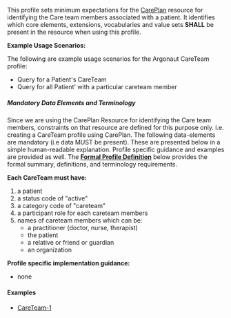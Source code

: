 This profile sets minimum expectations for the [CarePlan] resource for identifying the Care team members associated with a patient. It identifies which core elements, extensions, vocabularies and value sets **SHALL** be present in the resource when using this profile.

**Example Usage Scenarios:**

The following are example usage scenarios for the Argonaut CareTeam profile:

-   Query for a Patient's CareTeam
-   Query for all Patient' with a particular careteam member


##### Mandatory Data Elements and Terminology

Since we are using the CarePlan Resource for identifying the Care team members, constraints on that resource are defined for this purpose only. i.e. creating a CareTeam profile using CarePlan. The following data-elements are mandatory (i.e data MUST be present). These are presented below in a simple human-readable explanation.  Profile specific guidance and examples are provided as well.  The [**Formal Profile Definition**](#profile) below provides the  formal summary, definitions, and  terminology requirements.  

**Each CareTeam must have:**

1.  a patient
1.  a status code of "active"
1.  a category code of "careteam"
1.  a participant role for each careteam members
1.  names of careteam members which can be:
    -   a practitioner (doctor, nurse, therapist)
    -   the patient
    -   a relative or friend or guardian
    -   an organization

**Profile specific implementation guidance:**

* none

#### Examples

   - [CareTeam-1](CarePlan-careteam-1.html)

[CarePlan]:  http://hl7.org/fhir/careplan.html
